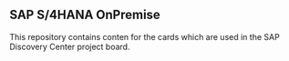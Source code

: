 ## SAP S/4HANA OnPremise 

This repository contains conten for the cards which are used in the SAP Discovery Center project board.